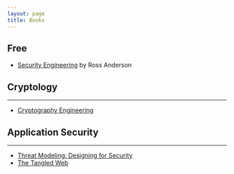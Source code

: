 ```yaml
---
layout: page
title: Books
---
```


## Free
- [Security Engineering](http://www.cl.cam.ac.uk/~rja14/book.html) by Ross Anderson

## Cryptology
---
- [Cryptography Engineering](http://amzn.to/2jAorXQ)

## Application Security
---
- [Threat Modeling: Designing for Security](https://amzn.to/2vKLgwO)
- [The Tangled Web](https://amzn.to/2uM9zG1)
